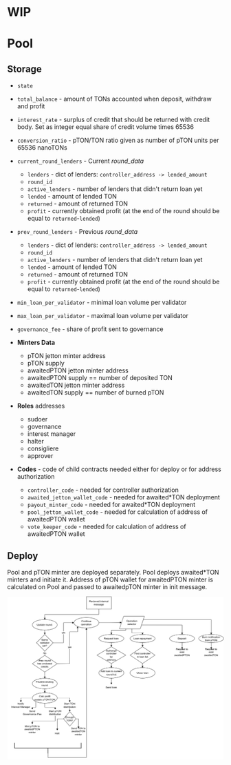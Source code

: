 # WIP
# Pool

## Storage

- `state`
- `total_balance` - amount of TONs accounted when deposit, withdraw and profit
- `interest_rate` - surplus of credit that should be returned with credit body. Set as integer equal share of credit volume times 65536
- `conversion_ratio` - pTON/TON ratio given as number of pTON units per 65536 nanoTONs
- `current_round_lenders` - Current _round\_data_
  * `lenders` - dict of lenders: `controller_address -> lended_amount`
  * `round_id`
  * `active_lenders` - number of lenders that didn't return loan yet
  * `lended` - amount of lended TON
  * `returned` - amount of returned TON
  * `profit` - currently obtained profit (at the end of the round should be equal to `returned`-`lended`)
- `prev_round_lenders` - Previous _round\_data_
  * `lenders` - dict of lenders: `controller_address -> lended_amount`
  * `round_id`
  * `active_lenders` - number of lenders that didn't return loan yet
  * `lended` - amount of lended TON
  * `returned` - amount of returned TON
  * `profit` - currently obtained profit (at the end of the round should be equal to `returned`-`lended`)
- `min_loan_per_validator` - minimal loan volume per validator
- `max_loan_per_validator` - maximal loan volume per validator
- `governance_fee` - share of profit sent to governance

- **Minters Data**
  * pTON jetton minter address
  * pTON supply
  * awaitedPTON jetton minter address
  * awaitedPTON supply == number of deposited TON
  * awaitedTON jetton minter address
  * awaitedTON supply == number of burned pTON

- **Roles** addresses
  * sudoer
  * governance
  * interest manager
  * halter
  * consigliere
  * approver

- **Codes** - code of child contracts needed either for deploy or for address authorization
  * `controller_code` - needed for controller authorization
  * `awaited_jetton_wallet_code` - needed for awaited*TON deployment
  * `payout_minter_code` - needed for awaited*TON deployment
  * `pool_jetton_wallet_code` - needed for calculation of address of awaitedPTON wallet
  * `vote_keeper_code` - needed for calculation of address of awaitedPTON wallet

## Deploy

Pool and pTON minter are deployed separately. Pool deploys awaited*TON minters and initiate it. Address of pTON wallet for awaitedPTON minter is calculated on Pool and passed to awaitedpTON minter in init message.

![scheme](images/pool-scheme.png)
